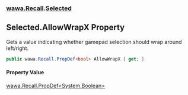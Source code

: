 ### [wawa.Recall](wawa.Recall.md 'wawa.Recall').[Selected](Selected.md 'wawa.Recall.Selected')

## Selected.AllowWrapX Property

Gets a value indicating whether gamepad selection should wrap around left/right.

```csharp
public wawa.Recall.PropDef<bool> AllowWrapX { get; }
```

#### Property Value
[wawa.Recall.PropDef&lt;](PropDef{T}.md 'wawa.Recall.PropDef<T>')[System.Boolean](https://docs.microsoft.com/en-us/dotnet/api/System.Boolean 'System.Boolean')[&gt;](PropDef{T}.md 'wawa.Recall.PropDef<T>')